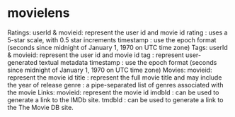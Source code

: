 # movielens
Ratings:
userId & movieid: represent the user id and movie id
rating : uses a 5-star scale, with 0.5 star increments
timestamp : use the epoch format (seconds since midnight of January 1, 1970 on UTC time zone)
Tags:
userId & movieid: represent the user id and movie id
tag : represent user-generated textual metadata
timestamp : use the epoch format (seconds since midnight of January 1, 1970 on UTC time zone)
Movies:
movieid: represent the movie id
title : represent the full movie title and may include the year of release
genre : a pipe-separated list of genres associated with the movie
Links:
movieid: represent the movie id
imdbId : can be used to generate a link to the IMDb site.
tmdbId : can be used to generate a link to the The Movie DB site.